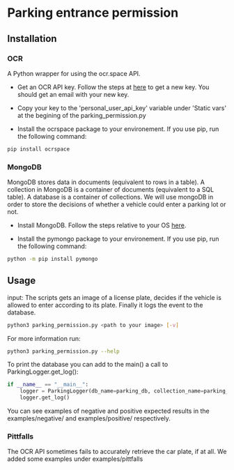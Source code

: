 # Parking entrance permission

## Installation

### OCR

A Python wrapper for using the ocr.space API.

- Get an OCR API key. Follow the steps at [here](https://ocr.space/ocrapi) to get a new key.
You should get an email with your new key.

- Copy your key to the 'personal_user_api_key' variable under 'Static vars' at the begining of the parking_permission.py

- Install the ocrspace package to your environement. If you use pip, run the following command:
```bash
pip install ocrspace
```

### MongoDB

MongoDB stores data in documents (equivalent to rows in a table).
A collection in MongoDB is a container of documents (equivalent to a SQL table). A database is a container of collections.
We will use mongoDB in order to store the decisions of whether a vehicle could enter a parking lot or not.

- Install MongoDB. Follow the steps relative to your OS [here](https://docs.mongodb.com/manual/installation/).

- Install the pymongo package to your environement. If you use pip, run the following command:
```bash
python -m pip install pymongo
```

## Usage
input: The scripts gets an image of a license plate, decides if the vehicle is allowed to enter according to its plate.
Finally it logs the event to the database.

```bash
python3 parking_permission.py <path to your image> [-v]
```

For more information run: 
```bash
python3 parking_permission.py --help
```

To print the database you can add to the main() a call to ParkingLogger.get_log():
```python
if __name__ == "__main__":
    logger = ParkingLogger(db_name=parking_db, collection_name=parking_log_collection)
    logger.get_log()
```

You can see examples of negative and positive expected results in the examples/negative/ and examples/positive/ respectively.

### Pittfalls
The OCR API sometimes fails to accurately retrieve the car plate, if at all. We added some examples under examples/pittfalls
